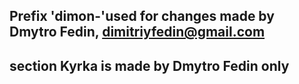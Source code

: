 ## Prefix 'dimon-'used for changes made by Dmytro Fedin, dimitriyfedin@gmail.com
## section Kyrka is made by Dmytro Fedin only